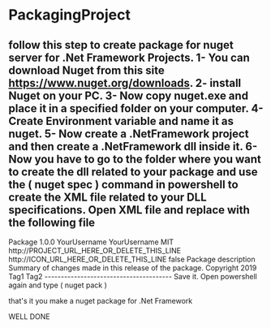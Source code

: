 # PackagingProject

follow this step to create package for nuget server for .Net Framework Projects.
1- You can download Nuget from this site https://www.nuget.org/downloads.
2- install Nuget on your PC.
3- Now copy nuget.exe and place it in a specified folder on your computer.
4- Create Environment variable and name it as nuget.
5- Now create a .NetFramework project and then create a .NetFramework dll inside it.
6- Now you have to go to the folder where you want to create the dll related to your package and use the ( nuget spec ) command in 
   powershell to create the XML file related to your DLL specifications.
   Open XML file and replace with the following file 
  -----------------------------------
 <package>
  <metadata>
    <id>Package</id>
    <version>1.0.0</version>
    <authors>YourUsername</authors>
    <owners>YourUsername</owners>
    <license type="expression">MIT</license>
    <projectUrl>http://PROJECT_URL_HERE_OR_DELETE_THIS_LINE</projectUrl>
    <iconUrl>http://ICON_URL_HERE_OR_DELETE_THIS_LINE</iconUrl>
    <requireLicenseAcceptance>false</requireLicenseAcceptance>
    <description>Package description</description>
    <releaseNotes>Summary of changes made in this release of the package.</releaseNotes>
    <copyright>Copyright 2019</copyright>
    <tags>Tag1 Tag2</tags>
  </metadata>
</package> 
---------------------------------------
Save it.
Open powershell  again and type ( nuget pack )

that's it you make a nuget package for .Net Framework

WELL DONE
